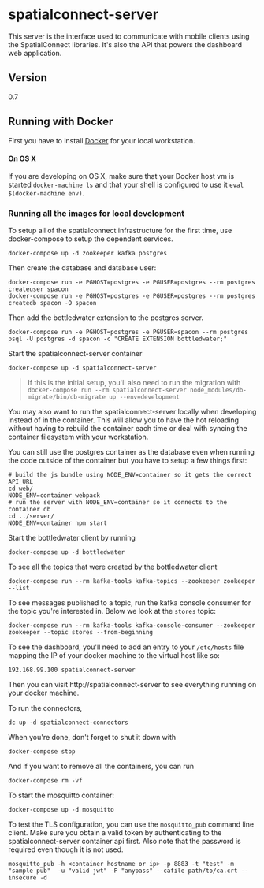 # spatialconnect-server

This server is the interface used to communicate with mobile clients
using the SpatialConnect libraries.  It's also the API that powers the
dashboard web application.

## Version
0.7

## Running with Docker

First you have to install [Docker](https://docs.docker.com/engine/installation/) for your local workstation.

#### On OS X

If you are developing on OS X, make sure that your Docker host vm is started `docker-machine ls` and that your shell is configured to use it `eval $(docker-machine env)`.


### Running all the images for local development

To setup all of the spatialconnect infrastructure for the first time, use docker-compose to
setup the dependent services.

```
docker-compose up -d zookeeper kafka postgres
```

Then create the database and database user:

```
docker-compose run -e PGHOST=postgres -e PGUSER=postgres --rm postgres createuser spacon
docker-compose run -e PGHOST=postgres -e PGUSER=postgres --rm postgres createdb spacon -O spacon
```

Then add the bottledwater extension to the postgres server.

```
docker-compose run -e PGHOST=postgres -e PGUSER=spacon --rm postgres psql -U postgres -d spacon -c "CREATE EXTENSION bottledwater;"
```

Start the spatialconnect-server container

```
docker-compose up -d spatialconnect-server
```

> If this is the initial setup, you'll also need to run the migration with `docker-compose run --rm spatialconnect-server node_modules/db-migrate/bin/db-migrate up --env=development`


You may also want to run the spatialconnect-server locally when developing
instead of in the container.  This will allow you to have the hot reloading
without having to rebuild the container each time or deal with syncing the
container filesystem with your workstation.  

You can still use the postgres container as the
database even when running the code outside of the container but you have to
setup a few things first:
```
# build the js bundle using NODE_ENV=container so it gets the correct API_URL
cd web/
NODE_ENV=container webpack
# run the server with NODE_ENV=container so it connects to the container db
cd ../server/
NODE_ENV=container npm start
```

Start the bottledwater client by running

```
docker-compose up -d bottledwater
```

To see all the topics that were created by the bottledwater client
```
docker-compose run --rm kafka-tools kafka-topics --zookeeper zookeeper --list
```

To see messages published to a topic, run the kafka console consumer for the
topic you're interested in.  Below we look at the `stores` topic:
```
docker-compose run --rm kafka-tools kafka-console-consumer --zookeeper zookeeper --topic stores --from-beginning
```

To see the dashboard, you'll need to add an entry to your `/etc/hosts` file mapping
the IP of your docker machine to the virtual host like so:
```
192.168.99.100 spatialconnect-server
```

Then you can visit http://spatialconnect-server to see everything running on
your docker machine.


To run the connectors,

```
dc up -d spatialconnect-connectors
```

When you're done, don't forget to shut it down with

```
docker-compose stop
```

And if you want to remove all the containers, you can run

```
docker-compose rm -vf
```

To start the mosquitto container:
```
docker-compose up -d mosquitto
```

To test the TLS configuration, you can use the `mosquitto_pub` command line
client.  Make sure you obtain a valid token by authenticating to the
spatialconnect-server container api first.  Also note that the password is
required even though it is not used.
```
mosquitto_pub -h <container hostname or ip> -p 8883 -t "test" -m "sample pub"  -u "valid jwt" -P "anypass" --cafile path/to/ca.crt --insecure -d
```
